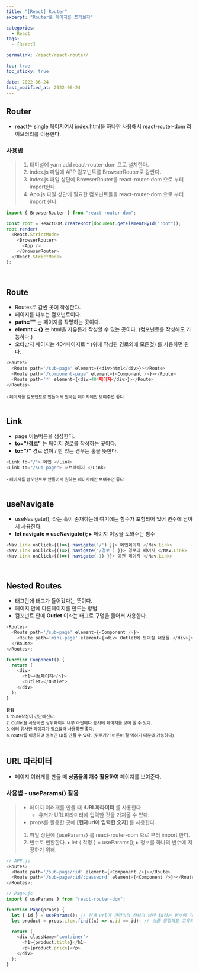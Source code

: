 ```yaml
---
title: "[React] Router"
excerpt: "Router로 페이지를 쪼개보자"

categories:
  - React
tags:
  - [React]

permalink: /react/react-router/

toc: true
toc_sticky: true

date: 2022-06-24
last_modified_at: 2022-06-24
---
```


<!-- @format -->

## Router

- react는 single 페이지여서 index.html을 하나만 사용해서 react-router-dom 라이브러리를 이용한다.

### 사용법

> 1.  터미널에 yarn add react-router-dom 으로 설치한다.
> 2.  index.js 파일에 APP 컴포넌트를 BrowserRouter로 감싼다.
> 3.  index.js 파일 상단에 BrowserRouter를 react-router-dom 으로 부터 import한다.
> 4.  App.js 파일 상단에 필요한 컴포넌트들을 react-router-dom 으로 부터 import 한다.

```js
import { BrowserRouter } from "react-router-dom";

const root = ReactDOM.createRoot(document.getElementById("root"));
root.render(
  <React.StrictMode>
    <BrowserRouter>
      <App />
    </BrowserRouter>
  </React.StrictMode>
);
```

<br />

## Route

- Routes로 감싼 곳에 작성한다.
- 페이지를 나누는 컴포넌트이다.
- <b>path=""</b> 는 페이지를 작명하는 곳이다.
- <b>elemnt = {}</b> 는 html을 자유롭게 작성할 수 있는 곳이다. (컴포넌트를 작성해도 가능하다.)
- 오타방지 페이지는 404페이지로 \* (위에 작성된 경로외에 모든것) 를 사용하면 된다.

```js
<Routes>
  <Route path='/sub-page' element={<div>html</div>}></Route>
  <Route path='/component-page' element={<Component />}></Route>
  <Route path='*' element={<div>404페이지</div>}></Route>
</Routes>
```

<small>
- 페이지를 컴포넌트로 만들어서 원하는 페이지에만 보여주면 좋다</small>
<br /><br />

## Link

- page 이동버튼을 생성한다.
- <b>to="/경로"</b> 는 페이지 경로를 작성하는 곳이다.
- <b>to="/"</b> 경로 없이 / 만 있는 경우는 홈을 뜻한다.

```js
<Link to="/"> 메인 </Link>
<Link to="/sub-page"> 서브페이지 </Link>
```

<small>
- 페이지를 컴포넌트로 만들어서 원하는 페이지에만 보여주면 좋다</small>
<br /><br />

## useNavigate

- useNavigate(); 라는 훅이 존재하는데 여기에는 함수가 포함되어 있어 변수에 담아서 사용한다.
- <b>let navigate = useNavigate();</b> ▸ 페이지 이동을 도와주는 함수

```js
<Nav.Link onClick={()=>{ navigate('/') }}> 메인페이지 </Nav.Link>
<Nav.Link onClick={()=>{ navigate('/경로') }}> 경로의 페이지 </Nav.Link>
<Nav.Link onClick={()=>{ navigate(-1) }}> 이전 페이지 </Nav.Link>
```

<br />

## Nested Routes

- 태그안에 태그가 들어갔다는 뜻이다.
- 페이지 안에 다른페이지를 만드는 방법.
- 컴포넌트 안에 <b>Outlet</b> 이라는 태그로 구멍을 뚫어서 사용한다.

```js
<Routes>
  <Route path='/sub-page' element={<Component />}>
    <Route path='mini-page' element={<div> Outlet에 보여질 내용들 </div>}></Route>
  </Route>
</Routes>;

function Component() {
  return (
    <div>
      <h1>서브페이지</h1>
      <Outlet></Outlet>
    </div>
  );
}
```

<small>
<b>장점</b><br />
1. route작성이 간단해진다.<br />
2. Outlet을 사용하면 상위페이지 내부 하단에다 동시에 페이지를 보여 줄 수 있다.<br />
3. 여러 유사한 페이지가 필요할때 사용하면 좋다.<br />
4. router를 이용하여 동적인 UI를 만들 수 있다. (뒤로가기 버튼이 잘 먹히기 때문에 가능하다)
</small>
<br /><br />

## URL 파라미터

- 페이지 여러개를 만들 때 <b>상품들의 개수 활용하여</b> 페이지를 보여준다.
  <br />

### 사용법 - useParams() 활용

> - 페이지 여러개를 만들 때 <b>:URL파라미터</b> 를 사용한다.
>   - 유저가 URL파라미터에 입력한 것을 가져올 수 있다.
> - props를 활용한 곳에 <b>[현재url에 입력한 숫자] </b>를 사용한다.
>
> 1. 파일 상단에 {useParams} 를 react-router-dom 으로 부터 import 한다.
> 2. 변수로 변환한다. ▸ let { 작명 } = useParams(); ▸ 정보를 하나의 변수에 저장하기 위해.

```js
// APP.js
<Routes>
  <Route path='/sub-page/:id' element={<Component />}></Route>
  <Route path='/sub-page/:id/:password' element={<Component />}></Route> // URL 파라미터는 여러개 만들수 있다.
</Routes>;

// Page.js
import { useParams } from "react-router-dom";

function Page(props) {
  let { id } = useParams(); // 현재 url에 파라미터 정보가 남아 id라는 변수에 저장한다.
  let product = props.item.find((x) => x.id == id); // 상품 정렬해도 고유의 값으로 저장되는 변수

  return (
    <div className='container'>
      <h1>{product.title}</h1>
      <p>{product.price}</p>
    </div>
  );
}
```

<br /><br />
